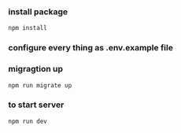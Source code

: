 ### install package

`npm install`

### configure every thing as .env.example file

### migragtion up

`npm run migrate up`

### to start server

`npm run dev`
